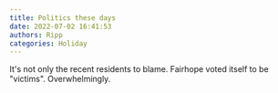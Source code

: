 ```yaml
---
title: Politics these days
date: 2022-07-02 16:41:53
authors: Ripp
categories: Holiday
---
```


 It's not only the recent residents to blame.  Fairhope voted itself to be "victims".  Overwhelmingly.